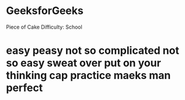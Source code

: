 # GeeksforGeeks
Piece of Cake 
Difficulty: School 



# easy peasy not so complicated not so easy sweat over put on your thinking cap practice maeks man perfect
